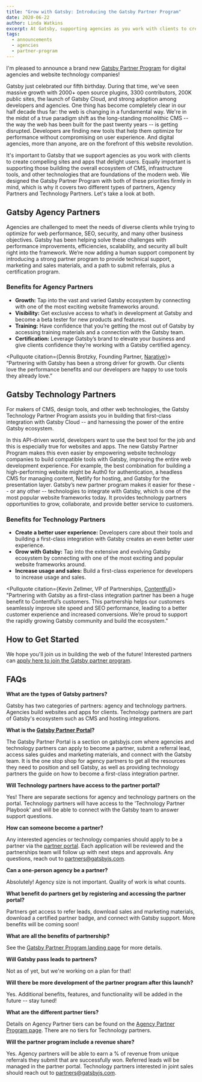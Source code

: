```yaml
---
title: "Grow with Gatsby: Introducing the Gatsby Partner Program"
date: 2020-06-22
author: Linda Watkins
excerpt: At Gatsby, supporting agencies as you work with clients to create compelling sites and apps that delight users is important to us. Equally important is supporting those building the overall ecosystem of CMS, infrastructure tools, and other technologies that form the foundations of today’s emerging modern web. Today we are inviting Agency Partners and Technology Partners to join our new Gatsby Partner Program, designed with both of these priorities firmly in mind.
tags:
  - announcements
  - agencies
  - partner-program
---
```


I'm pleased to announce a brand new [Gatsby Partner Program](https://www.gatsbyjs.com/partner) for digital agencies and website technology companies!

Gatsby just celebrated our fifth birthday. During that time, we've seen massive growth with 2000+ open source plugins, 3300 contributors, 200K public sites, the launch of Gatsby Cloud, and strong adoption among developers and agencies. One thing has become completely clear in our half decade thus far: the web is changing in a fundamental way. We're in the midst of a true paradigm shift as the long-standing monolithic CMS -- the way the web has been built for the past twenty years -- is getting disrupted. Developers are finding new tools that help them optimize for performance without compromising on user experience. And digital agencies, more than anyone, are on the forefront of this website revolution.

It's important to Gatsby that we support agencies as you work with clients to create compelling sites and apps that delight users. Equally important is supporting those building the overall ecosystem of CMS, infrastructure tools, and other technologies that are foundations of the modern web. We designed the Gatsby Partner Program with both of these priorities firmly in mind, which is why it covers two different types of partners, Agency Partners and Technology Partners. Let's take a look at both.

## Gatsby Agency Partners

Agencies are challenged to meet the needs of diverse clients while trying to optimize for web performance, SEO, security, and many other business objectives. Gatsby has been helping solve these challenges with performance improvements, efficiencies, scalability, and security all built right into the framework. We’re now adding a human support component by introducing a strong partner program to provide technical support, marketing and sales materials, and a path to submit referrals, plus a certification program.

### Benefits for Agency Partners

- **Growth:** Tap into the vast and varied Gatsby ecosystem by connecting with one of the most exciting website frameworks around.
- **Visibility:** Get exclusive access to what’s in development at Gatsby and become a beta tester for new products and features.
- **Training:** Have confidence that you’re getting the most out of Gatsby by accessing training materials and a connection with the Gatsby team.
- **Certification:** Leverage Gatsby’s brand to elevate your business and give clients confidence they’re working with a Gatsby certified agency.

<!-- prettier-ignore -->
<Pullquote citation={<span>Dennis Brotzky, Founding Partner, <a href="https://www.narative.co/">Narative</a></span>}>
  “Partnering with Gatsby has been a strong driver for growth. Our clients love
  the performance benefits and our developers are happy to use tools they
  already love.”
</Pullquote>

## Gatsby Technology Partners

For makers of CMS, design tools, and other web technologies, the Gatsby Technology Partner Program assists you in building that first-class integration with Gatsby Cloud -- and harnessing the power of the entire Gatsby ecosystem.

In this API-driven world, developers want to use the best tool for the job and this is especially true for websites and apps. The new Gatsby Partner Program makes this even easier by empowering website technology companies to build compatible tools with Gatsby, improving the entire web development experience. For example, the best combination for building a high-performing website might be Auth0 for authentication, a headless CMS for managing content, Netlify for hosting, and Gatsby for the presentation layer. Gatsby’s new partner program makes it easier for these -- or any other -- technologies to integrate with Gatsby, which is one of the most popular website frameworks today. It provides technology partners opportunities to grow, collaborate, and provide better service to customers.

### Benefits for Technology Partners

- **Create a better user experience:** Developers care about their tools and building a first-class integration with Gatsby creates an even better user experience.
- **Grow with Gatsby:** Tap into the extensive and evolving Gatsby ecosystem by connecting with one of the most exciting and popular website frameworks around.
- **Increase usage and sales:** Build a first-class experience for developers to increase usage and sales.

<!-- prettier-ignore -->
<Pullquote citation={<span>Kevin Zellmer, VP of Partnerships, <a  href="https://www.contentful.com/">Contentful</a></span>}>
  "Partnering with Gatsby as a first-class integration partner has been a huge
  benefit to Contentful’s customers. This partnership helps our customers
  seamlessly improve site speed and SEO performance, leading to a better
  customer experience and increased conversions. We’re proud to support the
  rapidly growing Gatsby community and build the ecosystem."
</Pullquote>

## How to Get Started

We hope you'll join us in building the web of the future! Interested partners can [apply here to join the Gatsby partner program](https://www.gatsbyjs.com/partner).

## FAQs

**What are the types of Gatsby partners?**

Gatsby has two categories of partners: agency and technology partners. Agencies build websites and apps for clients. Technology partners are part of Gatsby's ecosystem such as CMS and hosting integrations.

**What is the [Gatsby Partner Portal](https://gatsby.channeltivity.com/BecomeAPartner)?**

The Gatsby Partner Portal is a section on gatsbyjs.com where agencies and technology partners can apply to become a partner, submit a referral lead, access sales guides and marketing materials, and connect with the Gatsby team. It is the one stop shop for agency partners to get all the resources they need to position and sell Gatsby, as well as providing technology partners the guide on how to become a first-class integration partner.

**Will Technology partners have access to the partner portal?**

Yes! There are separate sections for agency and technology partners on the portal. Technology partners will have access to the 'Technology Partner Playbook' and will be able to connect with the Gatsby team to answer support questions.

**How can someone become a partner?**

Any interested agencies or technology companies should apply to be a partner via the [partner portal](https://gatsby.channeltivity.com/BecomeAPartner). Each application will be reviewed and the partnerships team will follow up with next steps and approvals. Any questions, reach out to partners@gatsbyjs.com.

**Can a one-person agency be a partner?**

Absolutely! Agency size is not important. Quality of work is what counts.

**What benefit do partners get by registering and accessing the partner portal?**

Partners get access to refer leads, download sales and marketing materials, download a certified partner badge, and connect with Gatsby support. More benefits will be coming soon!

**What are all the benefits of partnership?**

See the [Gatsby Partner Program landing page](https://www.gatsbyjs.com/partner) for more details.

**Will Gatsby pass leads to partners?**

Not as of yet, but we're working on a plan for that!

**Will there be more development of the partner program after this launch?**

Yes. Additional benefits, features, and functionality will be added in the future -- stay tuned!

**What are the different partner tiers?**

Details on Agency Partner tiers can be found on the [Agency Partner Program page](https://www.gatsbyjs.com/partner-agency). There are no tiers for Technology partners.

**Will the partner program include a revenue share?**

Yes. Agency partners will be able to earn a % of revenue from unique referrals they submit that are successfully won. Referred leads will be managed in the partner portal. Technology partners interested in joint sales should reach out to [partners@gatsbyjs.com](mailto:partners@gatsbyjs.com).
